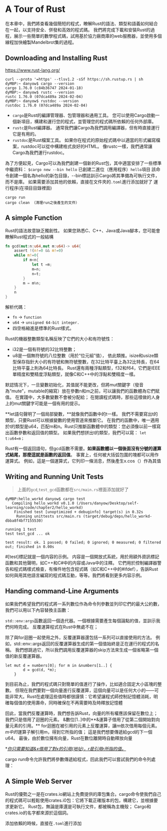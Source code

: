 # A Tour of Rust
在本章中，我們將查看幾個簡短的程式，瞭解Rust的語法、類型和語義如何結合在一起，以支持安全、併發和高效的程式碼。 我們將完成下載和安裝Rust的過程，展示一些簡單的數學程式碼，試用基於協力廠商庫的web服務器，並使用多個線程加快繪製Mandelbrot集的過程。

## Downloading and Installing Rust
https://www.rust-lang.org/
```
curl --proto '=https' --tlsv1.2 -sSf https://sh.rustup.rs | sh
dyMBP:~ danyow$ cargo --version
cargo 1.76.0 (c84b36747 2024-01-18)
dyMBP:~ danyow$ rustc --version
rustc 1.76.0 (07dca489a 2024-02-04)
dyMBP:~ danyow$ rustdoc --version
rustdoc 1.76.0 (07dca489a 2024-02-04)

```

- `cargo`是Rust的編譯管理器、包管理器和通用工具。 您可以使用Cargo啟動一個新項目，構建和運行您的程式，並管理您的程式碼所依賴的任何外部庫。
- `rustc`是Rust編譯器。 通常我們讓Cargo為我們調用編譯器，但有時直接運行它是有用的。
- `rustdoc`是Rust檔案工具。 如果你在程式的原始程式碼中以適當的形式編寫檔案，rustdoc可以從中構建格式良好的HTML。 像rustc一樣，我們通常讓Cargo為我們運行rustdoc。

為了方便起見，Cargo可以為我們創建一個新的Rust包，其中適當安排了一些標準中繼資料：
`$cargo new --bin hello`
已創建二進位（應用程序）`hello`項目
該命令創建一個名為hello的新包目錄，--bin標誌訓示Cargo將其準備為可執行文件，而不是庫。 
如果需要添加其他的依賴，直接在文件夾的`.toml`進行添加就好了
運行程序(在項目目錄裡面)
```
cargo run
cargo clean （清理run之後產生的文件）
```

## A simple Function
Rust的語法故意缺乏獨創性。 如果您熟悉C、C++、Java或Java腳本，您可能會瞭解Rust程式的一般結構
``` rust
fn gcd(mut:n:u64,mut m:u64)-> u64{
    assert !(n!=0 && m!=0)
    while m!=0{
        if m<n{
            let t =m;
            m=n;
            n=t;
        }
        m = m%n;
    }
    n
}
```
解析代碼：
- `fn` -> `function`
- `u64` -> `unsigned 64-bit integer. `
- 四空格縮進是標準的Rust樣式。

Rust的機器整數類型名稱反映了它們的大小和有符號性：
- i32是一個有符號的32比特整數； 
- u8是一個無符號的八位整數（用於“位元組”值），
依此類推。isize和usize類型保存指針大小的有符號和無符號整數，在32比特平臺上為32比特長，在64比特平臺上則為64比特長。 Rust還有兩種浮點類型，f32和f64，它們是IEEE單精度和雙精度浮點類型，就像C和C++中的浮點和雙精度一樣。

默認情况下，一旦變數初始化，其值就不能更改，但將mut關鍵字（發音為“mute”，mutable的縮寫）放在參數n和m之前，可以讓我們的函數體為它們賦值。 在實踐中，大多數變數不會被分配給； 在閱讀程式碼時，那些這樣做的人身上的mut關鍵字可能是一個有用的提示。

**let語句聲明了一個局部變數，**就像我們函數中的t一樣。 我們不需要寫出t的類型，只要Rust可以根據變數的使用管道來推斷它。 在我們的函數中，唯一適用於t的類型是u64，匹配m和n。Rust只推斷函數體中的類型：您必須像以前一樣寫出函數參數和返回值的類型。 如果我們想拼出t的類型，我們可以寫：
`let t:u64=m；`

Rust有一個返回語句，但gcd函數不需要。**如果函數體以一個後面沒有分號的運算式結尾，那麼這就是函數的返回值**。 事實上，任何被大括弧包圍的塊都可以用作運算式。 例如，這是一個運算式，它列印一條消息，然後產生x.cos（）作為其值

## Writing and Running Unit Tests
> 上面的`gcd`,`test_gcd`函數都在`src/main.rs`裡面添加就好了
```
dyMBP:hello_workd danyow$ cargo test
   Compiling hello_workd v0.1.0 (/Users/danyow/Desktop/self-learning/code/chapter2/hello_workd)
    Finished test [unoptimized + debuginfo] target(s) in 0.32s
     Running unittests src/main.rs (target/debug/deps/hello_workd-dbba8f4bf7155530)

running 1 test
test test_gcd ... ok

test result: ok. 1 passed; 0 failed; 0 ignored; 0 measured; 0 filtered out; finished in 0.00s
```

#[test]標記就是一個内容的示例。 内容是一個開放式系統，用於用額外資訊標記函數和其他聲明，如C++和C#中的内容或Java中的注釋。 它們用於控制編譯器警告和程式碼樣式檢查，有條件地包含程式碼（如C和C++中的#ifdef），告訴Rust如何與用其他語言編寫的程式碼互動，等等。我們將看到更多内容示例。

## Handing command-Line Arguments 
如果我們希望我們的程式將一系列數位作為命令列參數並列印它們的最大公約數，我們可以用以下內容替換主函數：

`std::env:args`函數返回一個迭代器。一個根據需要產生每個論點的值，並訓示我們何時完成。 反覆運算程式在Rust中無處不在；




除了與for迴圈一起使用之外，反覆運算器還包括一系列可以直接使用的方法。 例如，std::env::args返回的反覆運算器生成的第一個值始終是正在運行的程式的名稱。 我們想跳過它，所以我們調用反覆運算器的skip方法來生成一個省略第一個值的新反覆運算器。


```
let mut d = numbers[0]; for m in &numbers[1..] {
        d = gcd(d, *m);
    }
```
到目前為止，我們的程式碼只對簡單的值進行了操作，比如適合固定大小區塊的整數。 但現在我們要對一個向量進行反覆運算，這個向量可以是任何大小的——可能非常大。Rust在處理這些值時都很謹慎：它希望讓程式師控制記憶體消耗，明確每個值的使用壽命，同時確保在不再需要時及時釋放記憶體

囙此，當我們反覆運算時，我們想告訴Rust，向量的所有權應該保留在數位上； 我們只是借用了迴圈的元素。 &數位[1..]中的**&運算子借用了從第二個開始對向量元素的引用。** for迴圈在被引用的元素上反覆運算，讓m依次借用每個元素。 *m中的*運算子解引用m，得到它所指的值； 這是我們想要傳遞給gcd的下一個u64。 最後，由於數位擁有向量，Rust在數位離開時自動釋放向量

**<u>你只需要知道&x借用了對x的引用(地址)，*r是引用r所指的值。</u>**

cargo run命令允許我們將參數傳遞給程式，囙此我們可以嘗試我們的命令列處理：

## A Simple Web Server 
Rust的優勢之一是在crates.io網站上免費提供的庫包集合。cargo命令使我們自己的程式碼可以輕鬆使用crates.i0包：它將下載正確版本的包，構建它，並根據要求更新它。 Rust包，無論是庫還是可執行文件，都被稱為主機殼； Cargo和crates.io的名字都來源於這個詞。

添加依賴的時候，直接在`.toml`進行添加
